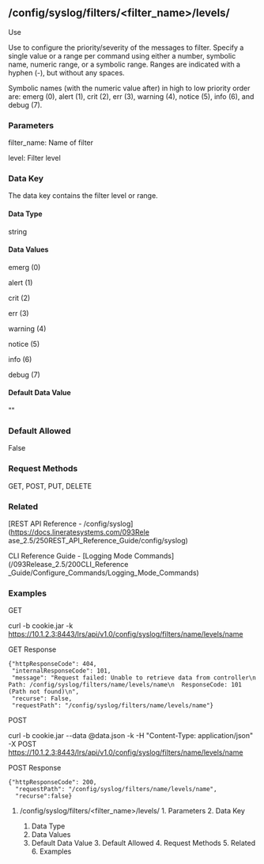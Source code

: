 ## /config/syslog/filters/<filter_name>/levels/<level/>

Use

Use to configure the priority/severity of the messages to filter. Specify a
single value or a range per command using either a number, symbolic name,
numeric range, or a symbolic range. Ranges are indicated with a hyphen (-),
but without any spaces.

Symbolic names (with the numeric value after) in high to low priority order
are: emerg (0), alert (1), crit (2), err (3), warning (4), notice (5), info
(6), and debug (7).

### Parameters

filter_name: Name of filter

level: Filter level

### Data Key

The data key contains the filter level or range.

#### Data Type

string

#### Data Values

emerg (0)

alert (1)

crit (2)

err (3)

warning (4)

notice (5)

info (6)

debug (7)

#### Default Data Value

""

### Default Allowed

False

### Request Methods

GET, POST, PUT, DELETE

### Related

[REST API Reference - /config/syslog](https://docs.lineratesystems.com/093Rele
ase_2.5/250REST_API_Reference_Guide/config/syslog)

CLI Reference Guide - [Logging Mode Commands](/093Release_2.5/200CLI_Reference
_Guide/Configure_Commands/Logging_Mode_Commands)

### Examples

GET

curl -b cookie.jar -k
https://10.1.2.3:8443/lrs/api/v1.0/config/syslog/filters/name/levels/name

GET Response

    
    {"httpResponseCode": 404,
     "internalResponseCode": 101,
     "message": "Request failed: Unable to retrieve data from controller\n  Path: /config/syslog/filters/name/levels/name\n  ResponseCode: 101 (Path not found)\n",
     "recurse": False,
     "requestPath": "/config/syslog/filters/name/levels/name"}
    

POST

curl -b cookie.jar --data @data.json -k -H "Content-Type: application/json" -X
POST https://10.1.2.3:8443/lrs/api/v1.0/config/syslog/filters/name/levels/name

POST Response

    
    {"httpResponseCode": 200,
      "requestPath": "/config/syslog/filters/name/levels/name",
      "recurse":false}

  1. /config/syslog/filters/<filter_name>/levels/<level/>
    1. Parameters
    2. Data Key
      1. Data Type
      2. Data Values
      3. Default Data Value
    3. Default Allowed
    4. Request Methods
    5. Related
    6. Examples

